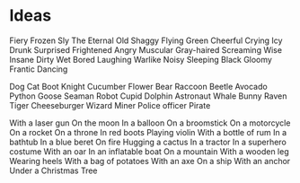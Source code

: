 # Ideas

Fiery 
Frozen 
Sly 
The Eternal 
Old 
Shaggy 
 Flying 
  Green 
  Cheerful 
   Crying 
   Icy
    Drunk 
    Surprised
     Frightened 
     Angry 
      Muscular 
      Gray-haired 
       Screaming 
        Wise
         Insane 
          Dirty 
           Wet 
            Bored 
             Laughing
              Warlike 
               Noisy 
                Sleeping 
                 Black 
                  Gloomy 
                   Frantic 
                    Dancing



Dog
Cat
Boot 
Knight
Cucumber 
Flower 
 Bear
  Raccoon 
   Beetle
    Avocado 
    Python 
    Goose
     Seaman 
      Robot 
      Cupid 
      Dolphin 
       Astronaut 
       Whale 
        Bunny 
        Raven 
        Tiger 
        Cheeseburger 
         Wizard 
         Miner 
         Police officer 
         Pirate


        
 With a laser gun 
 On the moon 
  In a balloon 
  On a broomstick 
   On a motorcycle 
   On a rocket 
   On a throne 
    In red boots 
     Playing violin 
      With a bottle of rum 
      In a bathtub 
      In a blue beret 
      On fire 
       Hugging a cactus 
        In a tractor 
         In a superhero costume 
          With an oar 
          In an inflatable boat 
           On a mountain 
            With a wooden leg 
             Wearing heels 
              With a bag of potatoes 
               With an axe 
                On a ship 
                 With an anchor 
                  Under a Christmas Tree